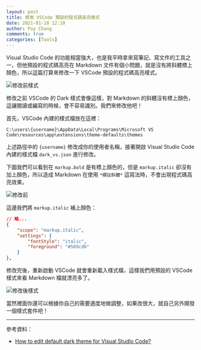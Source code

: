```yaml
---
layout: post
title: 修改 VSCode 預設的程式碼高亮樣式
date: 2021-01-18 12:10
author: Poy Chang
comments: true
categories: [Tools]
---
```


Visual Studio Code 的功能相當強大，也是我平時拿來寫筆記、寫文件的工具之一，但他預設的程式碼高亮在 Markdown 文件有個小問題，就是沒有將斜體標上顏色，所以這篇打算來修改一下 VSCode 預設的程式碼高亮樣式。

![修改前樣式](https://i.imgur.com/LcQ02Xj.png)

修改之前 VSCode 的 Dark 樣式會像這樣，對 Markdown 的斜體沒有標上顏色，這讓閱讀或編寫的時候，會不容易識別。我們來修改他吧！

首先，VSCode 內建的樣式檔放在這裡：

```
C:\users\{username}\AppData\Local\Programs\Microsoft VS Code\resources\app\extensions\theme-defaults\themes
```

上述路徑中的 `{username}` 修改成你的使用者名稱，接著開啟 Visual Studio Code 內建的樣式檔 `dark_vs.json` 進行修改。

下圖我們可以看到在 `markup.bold` 是有標上顏色的，但是 `markup.italic` 卻沒有加上顏色，所以造成 Markdown 在使用 `*標註斜體*` 這寫法時，不會出現程式碼高亮效果。

![修改前](https://i.imgur.com/z8dUN80.png)

這邊我們將 `markup.italic` 補上顏色：

```json
// 略...
{
    "scope": "markup.italic",
    "settings": {
        "fontStyle": "italic",
        "foreground": "#569cd6"
    }
},
```

修改完後，重新啟動 VSCode 就會重新載入樣式檔，這樣我們用預設的 VSCode 樣式來看 Markdown 檔就漂亮多了。

![修改後樣式](https://i.imgur.com/EgBfuLr.png)

當然裡面你還可以根據你自己的需要適度地做調整，如果改很大，就自己另外開發一個樣式套件吧！

----------

參考資料：

* [How to edit default dark theme for Visual Studio Code?](https://stackoverflow.com/questions/35165362/how-to-edit-default-dark-theme-for-visual-studio-code)
